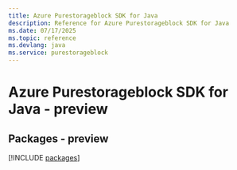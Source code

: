 ```yaml
---
title: Azure Purestorageblock SDK for Java
description: Reference for Azure Purestorageblock SDK for Java
ms.date: 07/17/2025
ms.topic: reference
ms.devlang: java
ms.service: purestorageblock
---
```

# Azure Purestorageblock SDK for Java - preview
## Packages - preview
[!INCLUDE [packages](purestorageblock-index.md)]